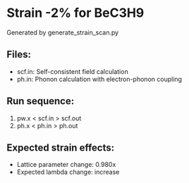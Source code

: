 # Strain -2% for BeC3H9

Generated by generate_strain_scan.py

## Files:
- scf.in: Self-consistent field calculation
- ph.in: Phonon calculation with electron-phonon coupling

## Run sequence:
1. pw.x < scf.in > scf.out
2. ph.x < ph.in > ph.out

## Expected strain effects:
- Lattice parameter change: 0.980x
- Expected lambda change: increase
